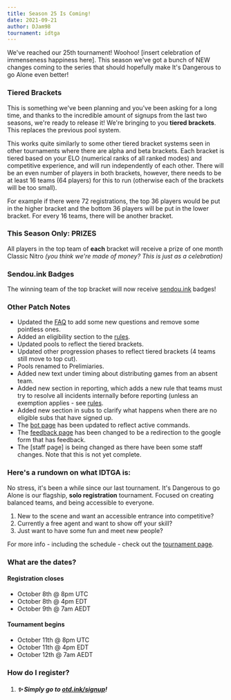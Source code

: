 ```yaml
---
title: Season 25 Is Coming!
date: 2021-09-21
author: DJam98
tournament: idtga
---
```


We've reached our 25th tournament! Woohoo! [insert celebration of immenseness happiness here]. This season we've got a bunch of NEW changes coming to the series that should hopefully make It's Dangerous to go Alone even better!

### Tiered Brackets
This is something we've been planning and you've been asking for a long time, and thanks to the incredible amount of signups from the last two seasons, we're ready to release it! We're bringing to you **tiered brackets**. This replaces the previous pool system.

This works quite similarly to some other tiered bracket systems seen in other tournaments where there are alpha and beta brackets. Each bracket is tiered based on your ELO (numerical ranks of all ranked modes) and competitive experience, and will run independently of each other. There will be an even number of players in both brackets, however, there needs to be at least 16 teams (64 players) for this to run (otherwise each of the brackets will be too small).

For example if there were 72 registrations, the top 36 players would be put in the higher bracket and the bottom 36 players will be put in the lower bracket. For every 16 teams, there will be another bracket.

### This Season Only: PRIZES
All players in the top team of **each** bracket will receive a prize of one month Classic Nitro *(you think we're made of money? This is just as a celebration)*

### Sendou.ink Badges
The winning team of the top bracket will now receive [sendou.ink](https://sendou.ink) badges!

### Other Patch Notes
- Updated the [FAQ](https://otd.ink/faq) to add some new questions and remove some pointless ones.
- Added an eligibility section to the [rules](https://otd.ink/idtga/rules).
- Updated pools to reflect the tiered brackets.
- Updated other progression phases to reflect tiered brackets (4 teams still move to top cut).
- Pools renamed to Prelimiaries.
- Added new text under timing about distributing games from an absent team.
- Added new section in reporting, which adds a new rule that teams must try to resolve all incidents internally before reporting (unless an exemption applies - see [rules](https://otd.ink/idtga/rules).
- Added new section in subs to clarify what happens when there are no eligible subs that have signed up.
- The [bot page](https://otd.ink/bot) has been updated to reflect active commands.
- The [feedback page](https://otd.ink/feedback) has been changed to be a redirection to the google form that has feedback.
- The [staff page] is being changed as there have been some staff changes. Note that this is not yet complete.

### Here's a rundown on what IDTGA is:
No stress, it's been a while since our last tournament. It's Dangerous to go Alone is our flagship, **solo registration** tournament. Focused on creating balanced teams, and being accessible to everyone.

1. New to the scene and want an accessible entrance into competitive?
2. Currently a free agent and want to show off your skill?
3. Just want to have some fun and meet new people?

For more info - including the schedule - check out the [tournament page](https://otd.ink/idtga).

### What are the dates?
#### Registration closes
- October 8th @ 8pm UTC
- October 8th @ 4pm EDT
- October 9th @ 7am AEDT

#### Tournament begins
- October 11th @ 8pm UTC
- October 11th @ 4pm EDT
- October 12th @ 7am AEDT

### How do I register?
1. ##### :sparkles: Simply go to [otd.ink/signup](https://otd.ink/signup)!